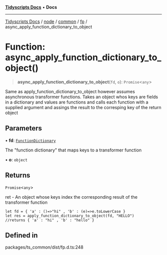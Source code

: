 [**Tidyscripts Docs**](../../../../../../../README.md) • **Docs**

***

[Tidyscripts Docs](../../../../../../../globals.md) / [node](../../../../../README.md) / [common](../../../README.md) / [fp](../README.md) / async\_apply\_function\_dictionary\_to\_object

# Function: async\_apply\_function\_dictionary\_to\_object()

> **async\_apply\_function\_dictionary\_to\_object**(`fd`, `o`): `Promise`\<`any`\>

Same as apply_function_dictionary_to_object however assumes asynchronous transformer functions. Takes an object whos keys are fields in a dictionary and values are functions and calls each function with a supplied argument and assings the result to the corresping key of the return object

## Parameters

• **fd**: [`FunctionDictionary`](../interfaces/FunctionDictionary.md)

The "function dictionary" that maps keys to a transformer function

• **o**: `object`

## Returns

`Promise`\<`any`\>

ret - An object whose keys index the corresponding result of the transformer function
```
let fd = { 'a' : ()=>"hi" , 'b' : (e)=>e.toLowerCase }
let res = apply_function_dictionary_to_object(fd, "HELLO")
//returns { 'a' : "hi" , 'b' : "hello" }
```

## Defined in

packages/ts\_common/dist/fp.d.ts:248
